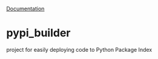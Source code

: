 [Documentation](https://jameskabbes.github.io/pypi_builder)

# pypi_builder
project for easily deploying code to Python Package Index